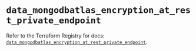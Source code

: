 # `data_mongodbatlas_encryption_at_rest_private_endpoint`

Refer to the Terraform Registry for docs: [`data_mongodbatlas_encryption_at_rest_private_endpoint`](https://registry.terraform.io/providers/mongodb/mongodbatlas/1.41.1/docs/data-sources/encryption_at_rest_private_endpoint).
